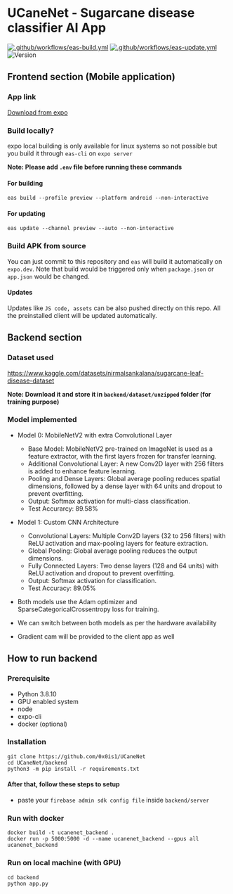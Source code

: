 # UCaneNet - Sugarcane disease classifier AI App
[![.github/workflows/eas-build.yml](https://github.com/0x0is1/UCaneNet/actions/workflows/eas-build.yml/badge.svg)](https://github.com/0x0is1/UCaneNet/actions/workflows/eas-build.yml) [![.github/workflows/eas-update.yml](https://github.com/0x0is1/UCaneNet/actions/workflows/eas-update.yml/badge.svg)](https://github.com/0x0is1/UCaneNet/actions/workflows/eas-update.yml) ![Version](https://img.shields.io/badge/Version-1.0.4-red)

## Frontend section (Mobile application)
### App link
[Download from expo](https://expo.dev/accounts/bhoomi-ml/projects/bhoomi/builds/5708106b-cbb1-4966-87c5-9317a398874f)

### Build locally?
expo local building is only available for linux systems so not possible
but you build it through `eas-cli` on `expo server`

**Note: Please add `.env` file before running these commands**

#### For building
```
eas build --profile preview --platform android --non-interactive
```
#### For updating
```
eas update --channel preview --auto --non-interactive
```

### Build APK from source
You can just commit to this repository and `eas` will build it automatically on `expo.dev`. Note that build would be triggered only when `package.json` or `app.json` would be changed.

#### Updates
Updates like `JS code, assets` can be also pushed directly on this repo. All the preinstalled client will be updated automatically.

## Backend section
### Dataset used 
https://www.kaggle.com/datasets/nirmalsankalana/sugarcane-leaf-disease-dataset

**Note: Download it and store it in `backend/dataset/unzipped` folder (for training purpose)**

### Model implemented
- Model 0: MobileNetV2 with extra Convolutional Layer
  - Base Model: MobileNetV2 pre-trained on ImageNet is used as a feature extractor, with the first layers frozen for transfer learning.
  - Additional Convolutional Layer: A new Conv2D layer with 256 filters is added to enhance feature learning.
  - Pooling and Dense Layers: Global average pooling reduces spatial dimensions, followed by a dense layer with 64 units and dropout to prevent overfitting.
  - Output: Softmax activation for multi-class classification.
  - Test Accurarcy: 89.58%
    
- Model 1: Custom CNN Architecture
  - Convolutional Layers: Multiple Conv2D layers (32 to 256 filters) with ReLU activation and max-pooling layers for feature extraction.
  - Global Pooling: Global average pooling reduces the output dimensions.
  - Fully Connected Layers: Two dense layers (128 and 64 units) with ReLU activation and dropout to prevent overfitting.
  - Output: Softmax activation for classification.
  - Test Accuracy: 89.05%

- Both models use the Adam optimizer and SparseCategoricalCrossentropy loss for training.
- We can switch between both models as per the hardware availability
- Gradient cam will be provided to the client app as well

## How to run backend
### Prerequisite
- Python 3.8.10
- GPU enabled system
- node
- expo-cli
- docker (optional)

### Installation
```
git clone https://github.com/0x0is1/UCaneNet
cd UCaneNet/backend
python3 -m pip install -r requirements.txt
```
#### After that, follow these steps to setup
- paste your `firebase admin sdk config file` inside `backend/server`

### Run with docker
```
docker build -t ucanenet_backend .
docker run -p 5000:5000 -d --name ucanenet_backend --gpus all ucanenet_backend
```

### Run on local machine (with GPU)
```
cd backend
python app.py
```
